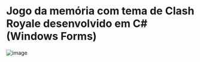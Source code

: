 # Jogo da memória com tema de Clash Royale desenvolvido em C# (Windows Forms)

![image](https://user-images.githubusercontent.com/40467826/57119769-0ecc0980-6d43-11e9-8208-57e317b04750.png)